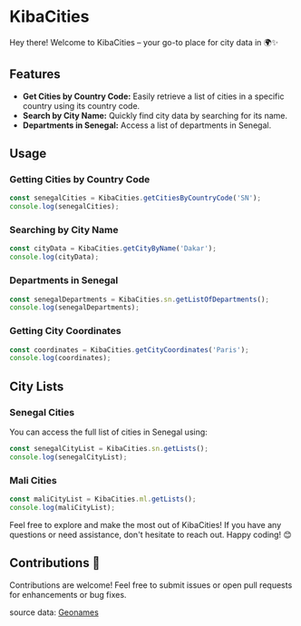 # KibaCities

Hey there! Welcome to KibaCities – your go-to place for city data in 🌍✨

## Features

- **Get Cities by Country Code:** Easily retrieve a list of cities in a specific country using its country code.
- **Search by City Name:** Quickly find city data by searching for its name.
- **Departments in Senegal:** Access a list of departments in Senegal.

## Usage

### Getting Cities by Country Code

```javascript
const senegalCities = KibaCities.getCitiesByCountryCode('SN');
console.log(senegalCities);
```

### Searching by City Name

```javascript
const cityData = KibaCities.getCityByName('Dakar');
console.log(cityData);
```

### Departments in Senegal

```javascript
const senegalDepartments = KibaCities.sn.getListOfDepartments();
console.log(senegalDepartments);
```

### Getting City Coordinates

```javascript
const coordinates = KibaCities.getCityCoordinates('Paris');
console.log(coordinates);
```

## City Lists

### Senegal Cities

You can access the full list of cities in Senegal using:

```javascript
const senegalCityList = KibaCities.sn.getLists();
console.log(senegalCityList);
```

### Mali Cities

```javascript
const maliCityList = KibaCities.ml.getLists();
console.log(maliCityList);
```

Feel free to explore and make the most out of KibaCities! If you have any questions or need assistance, don't hesitate to reach out. Happy coding! 😊

## Contributions 🤝

Contributions are welcome! Feel free to submit issues or open pull requests for enhancements or bug fixes.

source data: [Geonames](https://download.geonames.org/export/dump)
